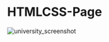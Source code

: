 # HTMLCSS-Page

![university_screenshot](https://user-images.githubusercontent.com/79634998/122962694-92ab3a80-d37d-11eb-81f5-91b5f134acdd.png)
